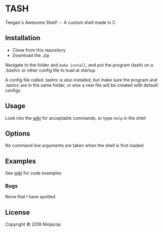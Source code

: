 # TASH

Teegan's Awesome Shell! -- A custom shell made in C
    
## Installation
    
- Clone from this repository
- Download the .zip

Navigate to the folder and `make install`, and put the program (tash) on a .bashrc or other config file to load at startup

A config file called .tashrc is also installed, but make sure the program and .tashrc are in the same folder, or else a new file will be created with default configs
    
## Usage
    
Look into the [wiki](www.github.com/Ninjacop/tash/wiki) for acceptable commands, or type `help` in the shell
    
    
## Options
    
No command line arguments are taken when the shell is first loaded
      
## Examples  
      
See [wiki](www.github.com/Ninjacop/tash/wiki) for code examples
      
### Bugs  
      
None that I have spotted  
      
      
## License  
      
Copyright © 2018 Ninjacop  
